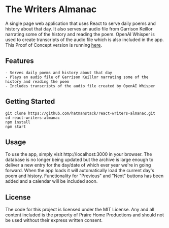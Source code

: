 # The Writers Almanac

A single page web application that uses React to serve daily poems and history about that day. It also serves an audio file from Garrison Keillor narrating some of the history and reading the poem. OpenAI Whisper is used to create transcripts of the audio file which is also included in the app. This Proof of Concept version is running [here](https://main.d2nyi3khzfjpfl.cloudfront.net/).

## Features

    - Serves daily poems and history about that day
    - Plays an audio file of Garrison Keillor narrating some of the history and reading the poem
    - Includes transcripts of the audio file created by OpenAI Whisper

## Getting Started

```
git clone https://github.com/hatmanstack/react-writers-almanac.git
cd react-writers-almanac
npm install
npm start
```

## Usage

To use the app, simply visit http://localhost:3000 in your browser. The database is no longer being updated but the archive is large enough to deliver a new entry for the day/date of which ever year we're in going forward.  When the app loads it will automatically load the current day's poem and history. Functionality for "Previous" and "Next" buttons has been added and a calendar will be included soon.

## License

The code for this project is licensed under the MIT License.  Any and all content included is the property of Praire Home Productions and should not be used without their express written consent.
